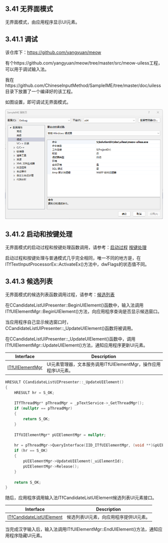 ## 3.41 无界面模式

无界面模式，由应用程序显示UI元素。

## 3.41.1 调试

该仓库下：https://github.com/yangyuan/meow

有个https://github.com/yangyuan/meow/tree/master/src/meow-uiless工程，可以用于调试输入法。

我在https://github.com/ChineseInputMethod/SampleIME/tree/master/doc/uiless目录下放置了一个编译好的该工程。

如图设置，即可调试无界面模式。

![DEBUG](debug.png)

## 3.41.2 启动和按键处理

无界面模式的启动过程和按键处理函数调用，请参考：[启动过程](启动过程.md) [按键处理](按键处理.md)

启动过程和按键处理与普通模式几乎完全相同，唯一不同的地方是，在ITfTextInputProcessorEx::ActivateEx()方法中，dwFlags的状态值不同。

## 3.41.3 候选列表

无界面模式的候选列表函数调用过程，请参考：[候选列表](候选列表.md)

在CCandidateListUIPresenter::BeginUIElement()函数中，输入法调用ITfUIElementMgr::BeginUIElement()方法，向应用程序查询是否显示候选窗口。

当应用程序自己显示候选窗口时，CCandidateListUIPresenter::_UpdateUIElement()函数将被调用。

在CCandidateListUIPresenter::_UpdateUIElement()函数中，调用ITfUIElementMgr::UpdateUIElement()方法，通知应用程序更新UI元素。

Interface				|Description
-|-
[ITfUIElementMgr][1]	|UI元素管理器，文本服务调用ITfUIElementMgr，操作应用程序UI元素。

[1]: https://github.com/ChineseInputMethod/Interface/blob/master/TSFmanager/ITfUIElementMgr.md

```C++
HRESULT CCandidateListUIPresenter::_UpdateUIElement()
{
    HRESULT hr = S_OK;

    ITfThreadMgr* pThreadMgr = _pTextService->_GetThreadMgr();
    if (nullptr == pThreadMgr)
    {
        return S_OK;
    }

    ITfUIElementMgr* pUIElementMgr = nullptr;

    hr = pThreadMgr->QueryInterface(IID_ITfUIElementMgr, (void **)&pUIElementMgr);
    if (hr == S_OK)
    {
        pUIElementMgr->UpdateUIElement(_uiElementId);
        pUIElementMgr->Release();
    }

    return S_OK;
}
```

随后，应用程序调用输入法ITfCandidateListUIElement候选列表UI元素接口。

Interface						|Description
-|-
[ITfCandidateListUIElement][2]	|候选列表UI元素，向应用程序提供UI元素。

[2]: https://github.com/ChineseInputMethod/Interface/blob/master/TSFmanager/ITfUIElementMgr.md

当完成汉字输入后，输入法调用ITfUIElementMgr::EndUIElement()方法，通知应用程序隐藏UI元素。